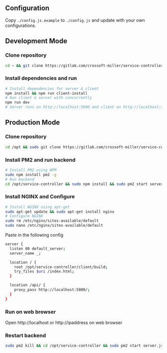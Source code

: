 ## Configuration
Copy `./config.js.example` to `./config.js` and update with your own configurations.

## Development Mode
### Clone repository
```sh
cd ~ && git clone https://gitlab.com/crossoft-miller/service-controller
```
### Install dependencies and run
```sh
# Install dependencies for server & client
npm install && npm run client-install
# Run client & server with concurrently
npm run dev
# Server runs on http://localhost:5000 and client on http://localhost:3000
```

## Production Mode
### Clone repository
```sh
cd /opt && sudo git clone https://gitlab.com/crossoft-miller/service-controller
```
### Install PM2 and run backend
```sh
# Install PM2 using NPM
sudo npm install pm2 -g
# Run backend
cd /opt/service-controller && sudo npm install && sudo pm2 start server.js
```
### Install NGINX and Configure
```sh
# Install NGINX using apt-get
sudo apt-get update && sudo apt-get install nginx
# Configure NGINX
sudo rm /etc/nginx/sites-available/default
sudo nano /etc/nginx/sites-available/default
```
Paste in the following config
```sh
server {
  listen 80 default_server;
  server_name _;

  location / {
    root /opt/service-controller/client/build;
    try_files $uri /index.html;
  }

  location /api/ {
    proxy_pass http://localhost:5000/;
  }
}
```
### Run on web browser
Open http://localhost or http://ipaddress on web browser

### Restart backend
```sh
sudo pm2 kill && cd /opt/service-controller && sudo pm2 start server.js
```
